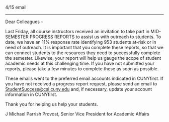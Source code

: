 4/15 email

----


Dear Colleagues -
 
Last Friday, all course instructors received an invitation to take part in MID-SEMESTER PROGRESS REPORTS to assist us with outreach to students.  To date, we have an 11% response rate identifying 953 students at-risk or in need of outreach.  It is important that you complete these reports, so that we can connect students to the resources they need to successfully complete the semester.  Likewise, your report will help us gauge the scope of student academic needs at this challenging time.  If you have not submitted your reports, please take a few minutes to complete these as soon as possible.
 
These emails went to the preferred email accounts indicated in CUNYfirst. If you have not received a progress report request, please send an email to StudentSuccess@csi.cuny.edu and, if necessary, update your account information in CUNYfirst. 
 
Thank you for helping us help your students.
 
J Michael Parrish
Provost, Senior Vice President​ for Academic Affairs
